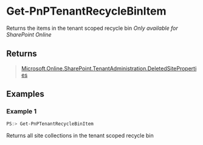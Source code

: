 # Get-PnPTenantRecycleBinItem
Returns the items in the tenant scoped recycle bin
*Only available for SharePoint Online*
## Returns
>[Microsoft.Online.SharePoint.TenantAdministration.DeletedSiteProperties](https://msdn.microsoft.com/en-us/library/microsoft.online.sharepoint.tenantadministration.deletedsiteproperties.aspx)

## Examples

### Example 1
```powershell
PS:> Get-PnPTenantRecycleBinItem
```
Returns all site collections in the tenant scoped recycle bin
